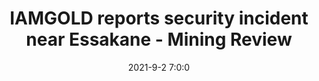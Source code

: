 ---
"title": "IAMGOLD reports security incident near Essakane - Mining Review"
"date": "2021-9-2 7:0:0"
"feed_name": "GOOGLENEWSMINING"
"feed_website": "https://news.google.com/search?q=mining%2Bincident&hl=en-US&gl=US&ceid=US:en"
"feed_rss": "https://news.google.com/rss/search?q=mining%2Bincident&hl=en-US&gl=US&ceid=US:en"
"link": "https://www.miningreview.com/gold/iamgold-reports-security-incident-near-essakane/"
"file": "_posts/2021-1-1-b7988b9f7a080157e660e65e00f169b9129a8cf4.md"
"accident": "1"
"drilling": "0"
"dead": "0"
"injured": "0"
---